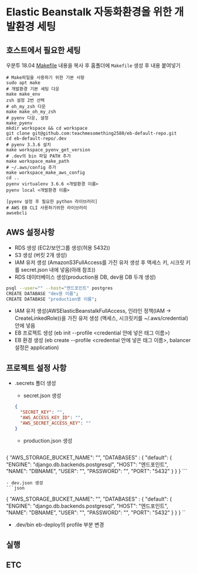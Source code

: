# Elastic Beanstalk 자동화환경을 위한 개발환경 세팅

## 호스트에서 필요한 세팅

우분투 18.04
[Makefile](https://github.com/teachmesomething2580/eb-default-repo/blob/master/.dev/Makefile) 내용을 복사 후 홈폴더에 `Makefile` 생성 후 내용 붙여넣기

```text
# Make파일을 사용하기 위한 기본 사항
sudo apt make
# 개발환경 기본 세팅 다운
make make_env
zsh 설정 2번 선택
# oh_my_zsh 다운
make make_oh_my_zsh
# pyenv 다운, 설정
make_pyenv
mkdir workspace && cd workspace
git clone git@github.com:teachmesomething2580/eb-default-repo.git
cd eb-default-repo/.dev
# pyenv 3.3.6 설치
make workspace_pyenv_get_version
# .dev의 bin 파일 PATH 추가
make workspace_make_path
# ~/.aws/config 추가
make workspace_make_aws_config
cd ..
pyenv virtualenv 3.6.6 <개발환경 이름>
pyenv local <개발환경 이름>
```

```text
[pyenv 설정 후 필요한 python 라이브러리]
# AWS EB CLI 사용하기위한 라이브러리
awsebcli
```

## AWS 설정사항

- RDS 생성 (EC2/보안그룹 생성(허용 5432))
- S3 생성 (버킷 2개 생성)
- IAM 유저 생성 (AmazonS3FullAccess를 가진 유저 생성 후 액세스 키, 시크릿 키를 secret.json 내에 넣음(아래 참조))
- RDS 데이터베이스 생성(production용 DB, dev용 DB 두개 생성)
```bash
psql --user="" --host="엔드포인트" postgres
CREATE DATABASE "dev용 이름";
CREATE DATABASE "production용 이름";
```
- IAM 유저 생성(AWSElasticBeanstalkFullAccess, 인라인 정책(IAM -> CreateLinkedRole))을 가진 유저 생성 (액세스, 시크릿키를 ~/.aws/credential)안에 넣음
- EB 프로젝트 생성 (eb init --profile <credential 안에 넣은 태그 이름>)
- EB 환경 생성 (eb create --profile <credential 안에 넣은 태그 이름>, balancer 설정은 application)

## 프로젝트 설정 사항

- .secrets 폴더 생성
    - secret.json 생성
    ```json
    {
      "SECRET_KEY": "",
      "AWS_ACCESS_KEY_ID": "",
      "AWS_SECRET_ACCESS_KEY": ""
    }
    ```
    
    - production.json 생성
    ```json
{
  "AWS_STORAGE_BUCKET_NAME": "",
  "DATABASES" : {
    "default": {
        "ENGINE": "django.db.backends.postgresql",
        "HOST": "엔드포인트",
        "NAME": "DBNAME",
        "USER": "",
        "PASSWORD": "",
        "PORT": "5432"
    }
  }
}
    ```
    
    - dev.json 생성
    ```json
{
  "AWS_STORAGE_BUCKET_NAME": "",
  "DATABASES" : {
    "default": {
        "ENGINE": "django.db.backends.postgresql",
        "HOST": "엔드포인트",
        "NAME": "DBNAME",
        "USER": "",
        "PASSWORD": "",
        "PORT": "5432"
    }
  }
}
    ``
    
- .dev/bin eb-deploy의 profile 부분 변경
    
    
    
## 실행

    
## ETC
